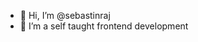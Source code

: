 - 👋 Hi, I’m @sebastinraj
- 🌱 I’m a self taught frontend development 

<!---
sebastinraj/sebastinraj is a ✨ special ✨ repository because its `README.md` (this file) appears on your GitHub profile.
You can click the Preview link to take a look at your changes.
--->
